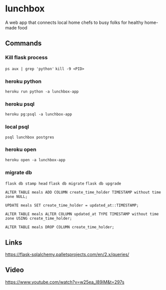 # lunchbox
A web app that connects local home chefs to busy folks for healthy home-made food

## Commands 
### Kill flask process
`ps aux | grep 'python'`
`kill -9 <PID>`

### heroku python
`heroku run python -a lunchbox-app`

### heroku psql
`heroku pg:psql -a lunchbox-app`

### local psql
`psql lunchbox postgres`

### heroku open
`heroku open -a lunchbox-app` 

### migrate db
`flask db stamp head`
`flask db migrate`
`flask db upgrade`

```
ALTER TABLE meals ADD COLUMN create_time_holder TIMESTAMP without time zone NULL;

UPDATE meals SET create_time_holder = updated_at::TIMESTAMP;

ALTER TABLE meals ALTER COLUMN updated_at TYPE TIMESTAMP without time zone USING create_time_holder;

ALTER TABLE meals DROP COLUMN create_time_holder;
```

## Links
https://flask-sqlalchemy.palletsprojects.com/en/2.x/queries/

## Video
https://www.youtube.com/watch?v=w25ea_I89iM&t=297s